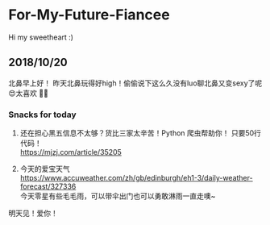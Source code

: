 # For-My-Future-Fiancee
Hi my sweetheart :)  

## 2018/10/20 
北鼻早上好！ 昨天北鼻玩得好high！偷偷说下这么久没有luo聊北鼻又变sexy了呢😍太喜欢
🐙🐇

  
### Snacks for today
1. 还在担心黑五信息不太够？货比三家太辛苦！Python 爬虫帮助你！ 只要50行代码！  
https://mjzj.com/article/35205

2. 今天的爱宝天气  
https://www.accuweather.com/zh/gb/edinburgh/eh1-3/daily-weather-forecast/327336  
今天零星有些毛毛雨，可以带伞出门也可以勇敢淋雨一直走噢~

明天见！爱你！



